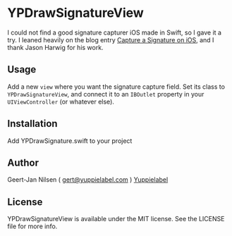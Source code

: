 # YPDrawSignatureView

I could not find a good signature capturer iOS made in Swift, so I gave it a try. I leaned heavily on the blog entry [Capture a Signature on iOS](https://www.altamiracorp.com/blog/employee-posts/capture-a-signature-on-ios), and I thank Jason Harwig for his work.


## Usage

Add a new `view` where you want the signature capture field. Set its class to `YPDrawSignatureView`, and connect it to an `IBOutlet` property in your `UIViewController` (or whatever else).


## Installation

Add YPDrawSignature.swift to your project

## Author

Geert-Jan Nilsen ( gert@yuppielabel.com )
[Yuppielabel](http://yuppielabel.com)

## License

YPDrawSignatureView is available under the MIT license. See the LICENSE file for more info.
